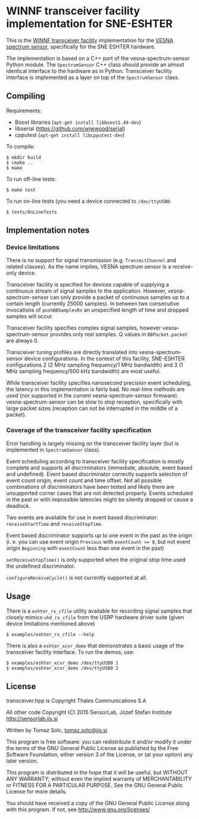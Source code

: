 # WINNF transceiver facility implementation for SNE-ESHTER

This is the [WINNF transceiver facility][1] implementation for the [VESNA
spectrum sensor][2], specifically for the SNE ESHTER hardware.

The implementation is based on a C++ port of the vesna-spectrum-sensor Python
module. The `SpectrumSensor` C++ class should provide an almost identical
interface to the hardware as in Python. Transceiver facility interface is
implemented as a layer on top of the `SpectrumSensor` class.

[1]: http://www.crew-project.eu/portal/transceiver-facility-specification
[2]: https://github.com/avian2/vesna-spectrum-sensor

## Compiling

Requirements:

 * Boost libraries (`apt-get install libboost1.49-dev`)
 * libserial (https://github.com/wjwwood/serial)
 * cpputest (`apt-get install libcpputest-dev`)

To compile:

    $ mkdir build
    $ cmake ..
    $ make

To run off-line tests:

    $ make test

To run on-line tests (you need a device connected to `/dev/ttyUSB0`:

    $ tests/OnLineTests

## Implementation notes

### Device limitations

There is no support for signal transmission (e.g. `TransmitChannel` and related
classes). As the name implies, VESNA spectrum sensor is a receive-only device.

Transceiver facility is specified for devices capable of supplying a continuous
stream of signal samples to the application. However,
vesna-spectrum-sensor can only provide a packet of continuous samples up to a
certain length (currently 25000 samples). In between two consecutive
invocations of `pushBBSamplesRx` an unspecified length of time and dropped
samples will occur.

Transceiver facility specifies complex signal samples, however
vesna-spectrum-sensor provides only real samples. Q values in `BBPacket.packet`
are always 0.

Transceiver tuning profiles are directly translated into vesna-spectrum-sensor
device configurations. In the context of this facility, SNE-ESHTER
configurations 2 (2 MHz sampling frequency/1 MHz bandwidth) and 3 (1 MHz
sampling frequency/500 kHz bandwidth) are most useful.

While transceiver facility specifies nanosecond precision event scheduling, the
latency in this implementation is fairly bad. No real-time methods are used
(nor supported in the current vesna-spectrum-sensor firmware).
vesna-spectrum-sensor can be slow to stop reception, specifically with large
packet sizes (reception can not be interrupted in the middle of a packet).

### Coverage of the transceiver facility specification

Error handling is largely missing on the transceiver facility layer (but is
implemented in `SpectrumSensor` class).

Event scheduling according to transceiver facility specification is mostly
complete and supports all discriminators (immediate, absolute, event based and
undefined). Event based discriminator correctly supports selection of event
count origin, event count and time offset. Not all possible combinations of
discriminators have been tested and likely there are unsupported corner cases
that are not detected properly. Events scheduled in the past or with impossible
latencies might be silently dropped or cause a deadlock.

Two events are available for use in event based discriminator:
`receiveStartTime` and `receiveStopTime`.

Event based discriminator supports up to one event in the past as the origin
(i. e. you can use event origin `Previous` with `eventCount >= 0`, but not
event origin `Beginning` with `eventCount` less than one event in the past)

`setReceiveStopTime()` is only supported when the original stop time used the
undefined discriminator.

`configureReceiveCycle()` is not currently supported at all.

## Usage

There is a `eshter_rx_cfile` utility available for recording signal samples
that closely mimics `uhd_rx_cfile` from the USRP hardware driver suite (given
device limitations mentioned above)

    $ examples/eshter_rx_cfile --help

There is also a `eshter_xcvr_demo` that demonstrates a basic usage of the
transceiver facility interface. To run the demos, use:

    $ examples/eshter_xcvr_demo /dev/ttyUSB0 1
    $ examples/eshter_xcvr_demo /dev/ttyUSB0 2

## License

transceiver.hpp is Copyright Thales Communications S.A

All other code Copyright (C) 2015 SensorLab, Jozef Stefan Institute
http://sensorlab.ijs.si

Written by Tomaz Solc, tomaz.solc@ijs.si

This program is free software: you can redistribute it and/or modify
it under the terms of the GNU General Public License as published by
the Free Software Foundation, either version 3 of the License, or
(at your option) any later version.

This program is distributed in the hope that it will be useful,
but WITHOUT ANY WARRANTY; without even the implied warranty of
MERCHANTABILITY or FITNESS FOR A PARTICULAR PURPOSE.  See the
GNU General Public License for more details.

You should have received a copy of the GNU General Public License
along with this program.  If not, see http://www.gnu.org/licenses/
